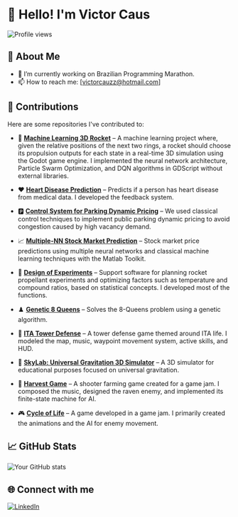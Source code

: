 # 👋 Hello! I'm Victor Caus

![Profile views](https://komarev.com/ghpvc/?username=Victor-Caus&color=blue)

## 🚀 About Me
- 🔭 I’m currently working on Brazilian Programming Marathon.
- 📫 How to reach me: [victorcauzz@hotmail.com]

## 🌟 Contributions
Here are some repositories I've contributed to:

- 🚀 **[Machine Learning 3D Rocket](https://github.com/Victor-Caus/Exame-CT-213/blob/main/README.md)** – A machine learning project where, given the relative positions of the next two rings, a rocket should choose its propulsion outputs for each state in a real-time 3D simulation using the Godot game engine. I implemented the neural network architecture, Particle Swarm Optimization, and DQN algorithms in GDScript without external libraries.
  
- ❤️ **[Heart Disease Prediction](https://github.com/Samirnunes/heart-disease-prediction)** – Predicts if a person has heart disease from medical data. I developed the feedback system.

- 🅿️ **[Control System for Parking Dynamic Pricing](https://github.com/Victor-Caus/Control_ParkingDynamicPricing)** – We used classical control techniques to implement public parking dynamic pricing to avoid congestion caused by high vacancy demand.

- 📈 **[Multiple-NN Stock Market Prediction](https://github.com/Victor-Caus/Stock-Market-Prediction)** – Stock market price predictions using multiple neural networks and classical machine learning techniques with the Matlab Toolkit.

- 🧪 **[Design of Experiments](https://github.com/Victor-Caus/Grupo-7-DOE)** – Support software for planning rocket propellant experiments and optimizing factors such as temperature and compound ratios, based on statistical concepts. I developed most of the functions.

- ♟️ **[Genetic 8 Queens](https://github.com/Victor-Caus/8Rainhas_genetico)** – Solves the 8-Queens problem using a genetic algorithm.

- 🏰 **[ITA Tower Defense](https://github.com/gabrielcbomfim/ITA-Tower-Defense)** – A tower defense game themed around ITA life. I modeled the map, music, waypoint movement system, active skills, and HUD.

- 🌌 **[SkyLab: Universal Gravitation 3D Simulator](https://github.com/canhotuctor/skylab)** – A 3D simulator for educational purposes focused on universal gravitation.

- 🌾 **[Harvest Game](https://github.com/gubidubi/Harvest)** – A shooter farming game created for a game jam. I composed the music, designed the raven enemy, and implemented its finite-state machine for AI.

- 🎮 **[Cycle of Life](https://github.com/gubidubi/Ciclo_de_vida)** – A game developed in a game jam. I primarily created the animations and the AI for enemy movement.


## 📈 GitHub Stats
![Your GitHub stats](https://github-readme-stats.vercel.app/api?username=Victor-Caus&show_icons=true&theme=radical)


## 🌐 Connect with me
[![LinkedIn](https://img.shields.io/badge/LinkedIn-blue?style=flat&logo=linkedin)](https://www.linkedin.com/in/victor-caus)
